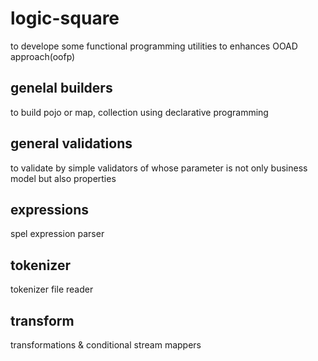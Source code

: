 # logic-square
to develope some functional programming utilities to enhances OOAD approach(oofp)

## genelal builders

to build pojo or map, collection using declarative programming

## general validations

to validate by simple validators of whose parameter is not only business model but also properties

## expressions

spel expression parser

## tokenizer

tokenizer file reader

## transform

transformations & conditional stream mappers
